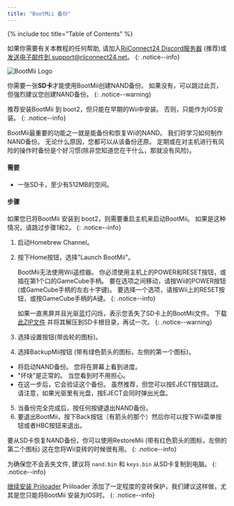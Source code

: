 ```yaml
---
title: "BootMii 备份"
---
```


{% include toc title="Table of Contents" %}

如果你需要有关本教程的任何帮助, 请加入[RiiConnect24 Discord服务器](https://discord.gg/rc24) (推荐)或 [发送电子邮件到 support@riiconnect24.net](mailto:support@riiconnect24.net)。
{: .notice--info}

![BootMii Logo](/images/bootmii.png)

你需要一张**SD卡**才能使用BootMii创建NAND备份。 如果没有，可以跳过此页，但强烈建议您创建NAND备份。
{: .notice--warning}

推荐安装BootMii 到 boot2，但只能在早期的Wii中安装。 否则，只能作为IOS安装。
{: .notice--info}

BootMii最重要的功能之一就是能备份和恢复Wii的NAND。 我们将学习如何制作NAND备份。 无论什么原因，您都可以从该备份还原。 定期或在对主机进行有风险的操作时备份是个好习惯(除非您知道您在干什么，那就没有风险)。

#### 需要
* 一张SD卡，至少有512MB的空间。

#### 步骤
如果您已将BootMii 安装到 boot2，则需要重启主机来启动BootMii。 如果是这种情况，请跳过步骤1和2。
{: .notice--info}
1. 启动Homebrew Channel。
2. 按下Home按钮，选择"Launch BootMii"。

    BootMii无法使用Wii遥控器。 你必须使用主机上的POWER和RESET按钮，或插在第1个口的GameCube手柄。 要在选项之间移动，请按Wii的POWER按钮(或GameCube手柄的左右十字键)。 要选择一个选项，请按Wii上的RESET按钮，或按GameCube手柄的A键。
    {: .notice--info}


    如果一直黑屏并且光驱蓝灯闪烁，表示您丢失了SD卡上的BootMii文件。 下载 [此ZIP文件](https://static.hackmii.com/bootmii_sd_files.zip) 并将其解压到SD卡根目录，再试一次。
    {: .notice--warning}

3. 选择设置按钮(带齿轮的图标)。
4. 选择BackupMii按钮 (带有绿色箭头的图标，左侧的第一个图标)。
- 将启动NAND备份。 您将在屏幕上看到进度。
- "坏块"是正常的。 当您看到时不用担心。
- 在这一步后，它会验证这个备份。 虽然推荐，但您可以按EJECT按钮跳过。 请注意，如果光驱里有光盘，按EJECT会同时弹出光盘。
5. 当备份完全完成后，按任何按键退出NAND备份。
6. 要退出BootMii，按下Back按钮（有箭头的那个）然后你可以按下Wii菜单按钮或者HBC按钮来退出。

要从SD卡恢复NAND备份，你可以使用RestoreMii (带有红色箭头的图标，左侧的第二个图标) 这在您将Wii变砖的时候很有用。
{: .notice--info}

为确保您不会丢失文件, 建议将 `nand.bin` 和 `keys.bin` 从SD卡复制到电脑。
{: .notice--info}

[继续安装 Priiloader](priiloader) Priiloader 添加了一定程度的变砖保护，我们建议这样做，尤其是您只能将BootMii 安装为IOS时。
{: .notice--info}

